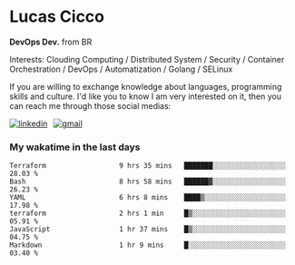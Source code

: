 # Lucas Cicco

**DevOps Dev.** from BR

Interests: Clouding Computing / Distributed System / Security / Container Orchestration / DevOps / Automatization / Golang / SELinux

If you are willing to exchange knowledge about languages, programming skills and culture. I'd like you to know I am very interested on it, then you can reach me through those social medias:

<div style="display: flex; align-items: center; gap: 10px;">
  <a href="https://www.linkedin.com/in/lucas-vitor-de-cicco" target="_blank">
    <img
      src="https://img.shields.io/badge/-LinkedIn-%230077B5?style=for-the-badge&logo=linkedin&logoColor=white"
      alt="linkedin"
      target="_blank" 
    />
  </a>
  <a href="mailto:lucasvitorx1@gmail.com">
      <img
        src="https://img.shields.io/badge/-Gmail-%23333?style=for-the-badge&logo=gmail&logoColor=white"
        alt="gmail"
        target="_blank"
      />
  </a>
</div>

### My wakatime in the last days

<!--START_SECTION:waka-->

```text
Terraform                  9 hrs 35 mins   ███████░░░░░░░░░░░░░░░░░░   28.03 %
Bash                       8 hrs 58 mins   ██████▓░░░░░░░░░░░░░░░░░░   26.23 %
YAML                       6 hrs 8 mins    ████▒░░░░░░░░░░░░░░░░░░░░   17.98 %
terraform                  2 hrs 1 min     █▒░░░░░░░░░░░░░░░░░░░░░░░   05.91 %
JavaScript                 1 hr 37 mins    █▒░░░░░░░░░░░░░░░░░░░░░░░   04.75 %
Markdown                   1 hr 9 mins     █░░░░░░░░░░░░░░░░░░░░░░░░   03.40 %
```

<!--END_SECTION:waka-->
